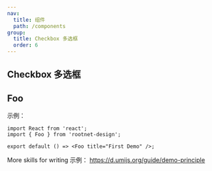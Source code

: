 ```yaml
---
nav:
  title: 组件
  path: /components
group:
  title: Checkbox 多选框
  order: 6
---
```


## Checkbox 多选框

## Foo

示例：

```tsx
import React from 'react';
import { Foo } from 'rootnet-design';

export default () => <Foo title="First Demo" />;
```

More skills for writing 示例： https://d.umijs.org/guide/demo-principle
